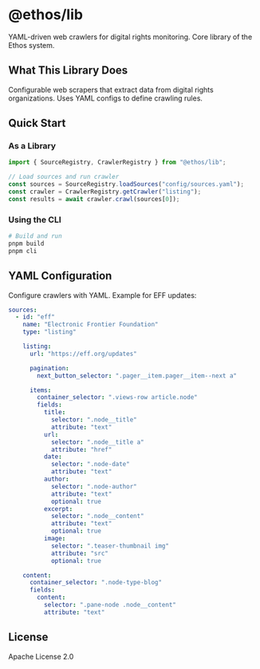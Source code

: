 # @ethos/lib

YAML-driven web crawlers for digital rights monitoring. Core library of the Ethos system.

## What This Library Does

Configurable web scrapers that extract data from digital rights organizations. Uses YAML configs to define crawling rules.

## Quick Start

### As a Library

```typescript
import { SourceRegistry, CrawlerRegistry } from "@ethos/lib";

// Load sources and run crawler
const sources = SourceRegistry.loadSources("config/sources.yaml");
const crawler = CrawlerRegistry.getCrawler("listing");
const results = await crawler.crawl(sources[0]);
```

### Using the CLI

```bash
# Build and run
pnpm build
pnpm cli
```

## YAML Configuration

Configure crawlers with YAML. Example for EFF updates:

```yaml
sources:
  - id: "eff"
    name: "Electronic Frontier Foundation"
    type: "listing"

    listing:
      url: "https://eff.org/updates"

      pagination:
        next_button_selector: ".pager__item.pager__item--next a"

      items:
        container_selector: ".views-row article.node"
        fields:
          title:
            selector: ".node__title"
            attribute: "text"
          url:
            selector: ".node__title a"
            attribute: "href"
          date:
            selector: ".node-date"
            attribute: "text"
          author:
            selector: ".node-author"
            attribute: "text"
            optional: true
          excerpt:
            selector: ".node__content"
            attribute: "text"
            optional: true
          image:
            selector: ".teaser-thumbnail img"
            attribute: "src"
            optional: true

    content:
      container_selector: ".node-type-blog"
      fields:
        content:
          selector: ".pane-node .node__content"
          attribute: "text"
```

## License

Apache License 2.0
